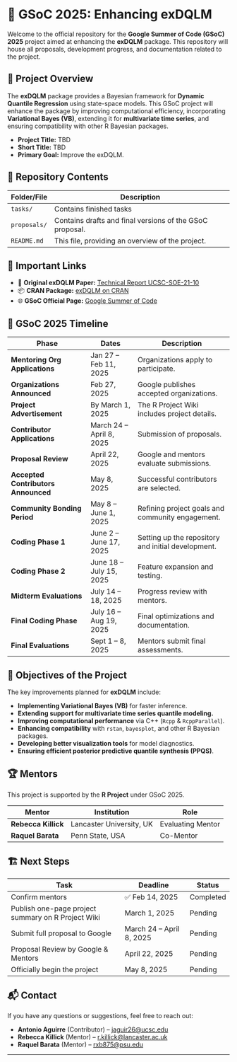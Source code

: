# 🚀 GSoC 2025: Enhancing exDQLM

Welcome to the official repository for the **Google Summer of Code (GSoC) 2025** project aimed at enhancing the **exDQLM** package. This repository will house all proposals, development progress, and documentation related to the project.

## 📌 Project Overview

The **exDQLM** package provides a Bayesian framework for **Dynamic Quantile Regression** using state-space models. This GSoC project will enhance the package by improving computational efficiency, incorporating **Variational Bayes (VB)**, extending it for **multivariate time series**, and ensuring compatibility with other R Bayesian packages.

- **Project Title:** TBD
- **Short Title:** TBD
- **Primary Goal:** Improve the exDQLM. 

## 📂 Repository Contents

| Folder/File | Description |
|------------|-------------|
| `tasks/` | Contains finished tasks |
| `proposals/` | Contains drafts and final versions of the GSoC proposal. |
| `README.md` | This file, providing an overview of the project. |

## 🔗 Important Links

- 📄 **Original exDQLM Paper:** [Technical Report UCSC-SOE-21-10](https://tr.soe.ucsc.edu/sites/default/files/technical-reports/UCSC-SOE-21-10.pdf)
- 📦 **CRAN Package:** [exDQLM on CRAN](https://cran.r-project.org/web/packages/exdqlm/index.html)
- 🌐 **GSoC Official Page:** [Google Summer of Code](https://summerofcode.withgoogle.com/)

## 📅 GSoC 2025 Timeline

| Phase | Dates | Description |
|-------|-------|-------------|
| **Mentoring Org Applications** | Jan 27 – Feb 11, 2025 | Organizations apply to participate. |
| **Organizations Announced** | Feb 27, 2025 | Google publishes accepted organizations. |
| **Project Advertisement** | By March 1, 2025 | The R Project Wiki includes project details. |
| **Contributor Applications** | March 24 – April 8, 2025 | Submission of proposals. |
| **Proposal Review** | April 22, 2025 | Google and mentors evaluate submissions. |
| **Accepted Contributors Announced** | May 8, 2025 | Successful contributors are selected. |
| **Community Bonding Period** | May 8 – June 1, 2025 | Refining project goals and community engagement. |
| **Coding Phase 1** | June 2 – June 17, 2025 | Setting up the repository and initial development. |
| **Coding Phase 2** | June 18 – July 15, 2025 | Feature expansion and testing. |
| **Midterm Evaluations** | July 14 – 18, 2025 | Progress review with mentors. |
| **Final Coding Phase** | July 16 – Aug 19, 2025 | Final optimizations and documentation. |
| **Final Evaluations** | Sept 1 – 8, 2025 | Mentors submit final assessments. |

## 🎯 Objectives of the Project

The key improvements planned for **exDQLM** include:

-  **Implementing Variational Bayes (VB)** for faster inference.
-  **Extending support for multivariate time series quantile modeling.**
-  **Improving computational performance** via C++ (`Rcpp` & `RcppParallel`).
-  **Enhancing compatibility** with `rstan`, `bayesplot`, and other R Bayesian packages.
-  **Developing better visualization tools** for model diagnostics.
-  **Ensuring efficient posterior predictive quantile synthesis (PPQS)**.

## 🏆 Mentors

This project is supported by the **R Project** under GSoC 2025.

| Mentor | Institution | Role |
|--------|------------|------|
| **Rebecca Killick** | Lancaster University, UK | Evaluating Mentor |
| **Raquel Barata** | Penn State, USA | Co-Mentor |

## 🏗 Next Steps

| Task | Deadline | Status |
|------|----------|--------|
| Confirm mentors | ✅ Feb 14, 2025 | Completed |
| Publish one-page project summary on R Project Wiki | March 1, 2025 | Pending |
| Submit full proposal to Google | March 24 – April 8, 2025 | Pending |
| Proposal Review by Google & Mentors | April 22, 2025 | Pending |
| Officially begin the project | May 8, 2025 | Pending |


## 📬 Contact

If you have any questions or suggestions, feel free to reach out:

- **Antonio Aguirre** (Contributor) – jaguir26@ucsc.edu
- **Rebecca Killick** (Mentor) – r.killick@lancaster.ac.uk
- **Raquel Barata** (Mentor) – rxb875@psu.edu

---

